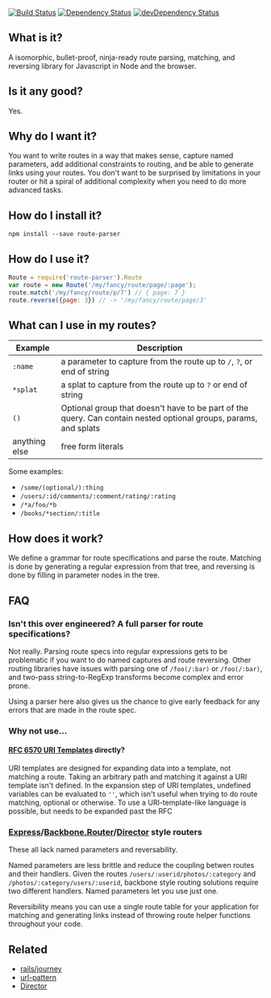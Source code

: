 [![Build Status](https://travis-ci.org/rcs/route-parser.png?branch=master)](https://travis-ci.org/rcs/route-parser)
[![Dependency Status](https://david-dm.org/rcs/route-parser.svg?theme=shields.io)](https://david-dm.org/rcs/route-parser)
[![devDependency Status](https://david-dm.org/rcs/route-parser/dev-status.svg?theme=shields.io)](https://david-dm.org/rcs/route-parser#info=devDependencies)
## What is it?

A isomorphic, bullet-proof, ninja-ready route parsing, matching, and reversing library for Javascript in Node and the browser.

## Is it any good?

Yes.

## Why do I want it?

You want to write routes in a way that makes sense, capture named parameters, add additional constraints to routing, and be able to generate links using your routes. You don't want to be surprised by limitations in your router or hit a spiral of additional complexity when you need to do more advanced tasks.


## How do I install it?

```Shell
npm install --save route-parser
```

## How do I use it?

```javascript
Route = require('route-parser').Route
var route = new Route('/my/fancy/route/page/:page');
route.match('/my/fancy/route/p/7') // { page: 7 }
route.reverse({page: 3}) // -> '/my/fancy/route/page/3'
```
## What can I use in my routes?

| Example         | Description          |
| --------------- | -------- |
| `:name`         |  a parameter to capture from the route up to `/`, `?`, or end of string  |
| `*splat`        |  a splat to capture from the route up to `?` or end of string |
| `()`            |  Optional group that doesn't have to be part of the query. Can contain nested optional groups, params, and splats
| anything else   | free form literals |

Some examples:

* `/some/(optional/):thing`
* `/users/:id/comments/:comment/rating/:rating`
* `/*a/foo/*b`
* `/books/*section/:title`


## How does it work?

We define a grammar for route specifications and parse the route. Matching is done by generating a regular expression from that tree, and reversing is done by filling in parameter nodes in the tree.




## FAQ
### Isn't this over engineered? A full parser for route specifications?
Not really. Parsing route specs into regular expressions gets to be problematic if you want to do named captures and route reversing. Other routing libraries have issues with parsing one of `/foo(/:bar)` or `/foo(/:bar)`, and two-pass string-to-RegExp transforms become complex and error prone.

Using a parser here also gives us the chance to give early feedback for any errors that are made in the route spec.

### Why not use...

#### [RFC 6570 URI Templates](http://tools.ietf.org/html/rfc6570) directly?

URI templates are designed for expanding data into a template, not matching a route.  Taking an arbitrary path and matching it against a URI template isn't defined. In the expansion step of URI templates, undefined variables can be evaluated to `''`, which isn't useful when trying to do route matching, optional or otherwise. To use a URI-template-like language is possible, but needs to be expanded past the RFC

### [Express](http://expressjs.com/)/[Backbone.Router](http://backbonejs.org/docs/backbone.html#section-155)/[Director](https://github.com/flatiron/director) style routers

These all lack named parameters and reversability.

Named parameters are less brittle and reduce the coupling betwen routes and their handlers. Given the routes `/users/:userid/photos/:category` and `/photos/:category/users/:userid`, backbone style routing solutions require two different handlers. Named parameters let you use just one.

Reversibility means you can use a single route table for your application for matching and generating links instead of throwing route helper functions throughout your code.


## Related

* [rails/journey](http://github.com/rails/journey)
* [url-pattern](http://github.com/snd/url-pattern)
* [Director](https://github.com/flatiron/director)

